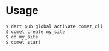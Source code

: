 # Usage

```
$ dart pub global activate comet_cli
$ comet create my_site
$ cd my_site
$ comet start
```
